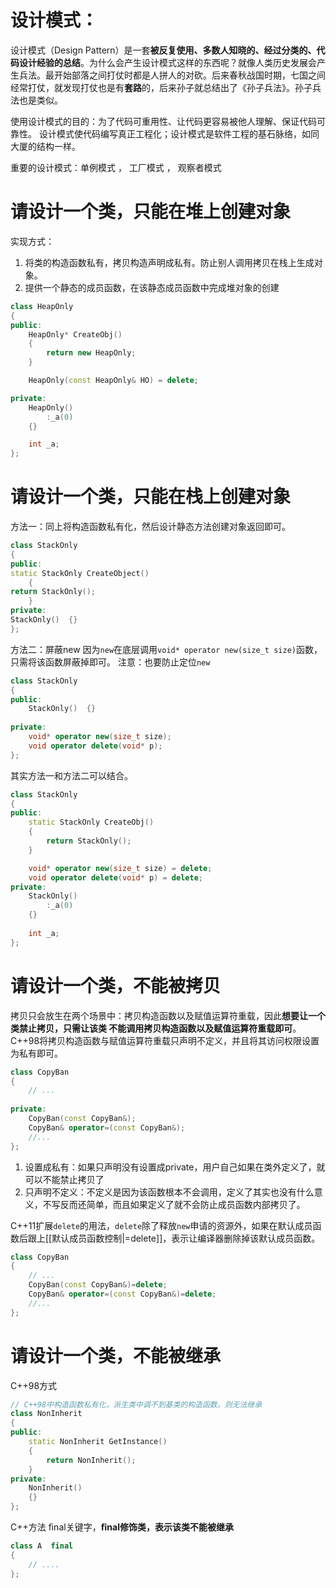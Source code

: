 # 设计模式：
设计模式（Design Pattern）是一套**被反复使用、多数人知晓的、经过分类的、代码设计经验的总结**。为什么会产生设计模式这样的东西呢？就像人类历史发展会产生兵法。最开始部落之间打仗时都是人拼人的对砍。后来春秋战国时期，七国之间经常打仗，就发现打仗也是有**套路**的，后来孙子就总结出了《孙子兵法》。孙子兵法也是类似。

使用设计模式的目的：为了代码可重用性、让代码更容易被他人理解、保证代码可靠性。  设计模式使代码编写真正工程化；设计模式是软件工程的基石脉络，如同大厦的结构一样。

重要的设计模式：单例模式 ， 工厂模式 ， 观察者模式

# 请设计一个类，只能在堆上创建对象
实现方式：
1. 将类的构造函数私有，拷贝构造声明成私有。防止别人调用拷贝在栈上生成对象。
2. 提供一个静态的成员函数，在该静态成员函数中完成堆对象的创建
```cpp
class HeapOnly
{
public:
	HeapOnly* CreateObj()
	{
		return new HeapOnly;
	}

	HeapOnly(const HeapOnly& HO) = delete;

private:
	HeapOnly()
		:_a(0)
	{}

	int _a;
};
```


# 请设计一个类，只能在栈上创建对象
方法一：同上将构造函数私有化，然后设计静态方法创建对象返回即可。
```cpp
class StackOnly 
{
public:
static StackOnly CreateObject() 
    {
return StackOnly();
    }
private: 
StackOnly()  {}
};
```

方法二：屏蔽new
因为`new`在底层调用`void* operator new(size_t size)`函数，只需将该函数屏蔽掉即可。 
注意：也要防止定位`new`
```cpp
class StackOnly
{
public: 
	StackOnly()  {}
	
private:
	void* operator new(size_t size); 
	void operator delete(void* p);
};
```

其实方法一和方法二可以结合。
```cpp
class StackOnly
{
public:
	static StackOnly CreateObj()
	{
		return StackOnly();
	}

	void* operator new(size_t size) = delete;
	void operator delete(void* p) = delete;
private:
	StackOnly()
		:_a(0)
	{}
	
	int _a;
};
```


# 请设计一个类，不能被拷贝
拷贝只会放生在两个场景中：拷贝构造函数以及赋值运算符重载，因此**想要让一个类禁止拷贝，只需让该类 
不能调用拷贝构造函数以及赋值运算符重载即可**。
C++98将拷贝构造函数与赋值运算符重载只声明不定义，并且将其访问权限设置为私有即可。
```cpp
class CopyBan 
{
	// ... 
	
private:
	CopyBan(const CopyBan&);
	CopyBan& operator=(const CopyBan&); 
	//...
};
```

1. 设置成私有：如果只声明没有设置成private，用户自己如果在类外定义了，就可以不能禁止拷贝了
2. 只声明不定义：不定义是因为该函数根本不会调用，定义了其实也没有什么意义，不写反而还简单，而且如果定义了就不会防止成员函数内部拷贝了。

C++11扩展`delete`的用法，`delete`除了释放`new`申请的资源外，如果在默认成员函数后跟上[[默认成员函数控制|=delete]]，表示让编译器删除掉该默认成员函数。
```cpp
class CopyBan 
{
	// ...
	CopyBan(const CopyBan&)=delete;
	CopyBan& operator=(const CopyBan&)=delete; 
	//...
};
```

# 请设计一个类，不能被继承
C++98方式
```cpp
// C++98中构造函数私有化，派生类中调不到基类的构造函数。则无法继承 
class NonInherit
{ 
public:
	static NonInherit GetInstance() 
	{
		return NonInherit();
    }
private: 
	NonInherit()
    {} 
};
```

C++方法
ﬁnal关键字，**ﬁnal修饰类，表示该类不能被继承**
```cpp
class A  final 
{
	// ....
};
```